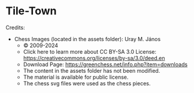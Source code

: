 # Tile-Town

Credits:
- Chess Images (located in the assets folder): Uray M. János
  - © 2009-2024
  - Click here to learn more about CC BY-SA 3.0 License: https://creativecommons.org/licenses/by-sa/3.0/deed.en
  - Download Page: https://greenchess.net/info.php?item=downloads
  - The content in the assets folder has not been modified.
  - The material is available for public license.
  - The chess svg files were used as the chess pieces.
